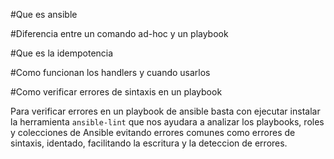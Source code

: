#Que es ansible

#Diferencia entre un comando ad-hoc y un playbook

#Que es la idempotencia

#Como funcionan los handlers y cuando usarlos

#Como verificar errores de sintaxis en un playbook

Para verificar errores en un playbook de ansible basta con ejecutar instalar la herramienta `ansible-lint` que nos ayudara a analizar los playbooks, roles y colecciones de Ansible evitando errores comunes como errores de sintaxis, identado, facilitando la escritura y la deteccion de errores.

